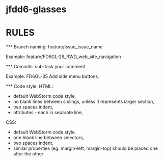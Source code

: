 # jfdd6-glasses

# RULES

*** Branch naming:
feature/issue_issue_name

Example: feature/FD6GL-29_RWD_web_site_navigation

*** Commits:
sub-task your comment

Example:
FD6GL-35 Add side menu buttons.

*** Code style:
HTML:
- default WebStorm code style,
- no blank lines between siblings, unless it represents larger section,
- two spaces indent,
- attributes - each in separate line,

CSS:
- default WebStorm code style,
- one blank line between selectors,
- two spaces indent,
- similar properties (eg. margin-left, margin-top) should be placed one after the other